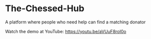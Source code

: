 # The-Chessed-Hub
A platform where people who need help can find a matching donator

Watch the demo at YouTube:
https://youtu.be/aVUuF8roI0o
